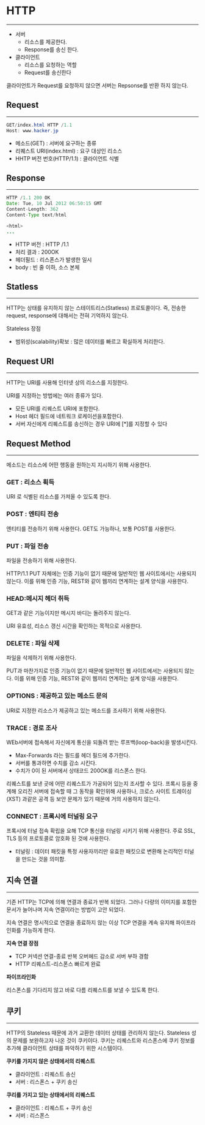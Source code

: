# HTTP

---

- 서버
    - 리소스를 제공한다.
    - Response를 송신 한다.
- 클라이언트
    - 리소스를 요청하는 역할
    - Request를 송신한다

클라이언트가 Request를 요청하지 않으면 서버는 Repsonse를 반환 하지 않는다.

## Request

---

```java
GET/index.html HTTP /1.1
Host: www.hacker.jp
```

- 메소드(GET) : 서버에 요구하는 종류
- 리퀘스트 URI(index.html) : 요구 대상인 리소스
- HHTP 버전 번호(HTTP/1.1)  : 클라이언트 식별

## Response

---

```java
HTTP /1.1 200 OK
Date: Tue, 10 Jul 2012 06:50:15 GMT
Content-Length: 362
Content-Type text/html

<html>
...
```

- HTTP 버전 : HTTP /1.1
- 처리 결과 : 200OK
- 헤더필드 : 리스폰스가 발생한 일시
- body : 빈 줄 이하, 소스 본체

## Statless

---

HTTP는 상태를 유지하지 않는 스테이트리스(Statless) 프로토콜이다. 즉, 전송한 request, response에 대해서는 전혀 기억하지 않는다.

Stateless 장점

- 범위성(scalability)확보 : 많은 데이터를 빠르고 확실하게 처리한다.

## Request URI

---

HTTP는 URI를 사용해 인터넷 상의 리소스를 지정한다.

URI를 지정하는 방법에는 여러 종류가 있다.

- 모든 URI를 리퀘스트 URI에 포함한다.
- Host 헤더 필드에 네트워크 로케이션을포함한다.
- 서버 자신에게 리퀘스트를 송신하는 경우 URI에 [*]를 지정할 수 있다

## Request Method

---

메소드는 리소스에 어떤 행동을 원하는지 지시하기 위해 사용한다.

### GET : 리소스 휙득

URI 로 식별된 리소스를 가져올 수 있도록 한다.

### POST : 엔티티 전송

엔티티를 전송하기 위해 사용한다. GET도 가능하나, 보통 POST를 사용한다.

### PUT : 파일 전송

파일을 전송하기 위해 사용한다.

HTTP/1.1 PUT 자체에는 인증 기능이 없기 때문에 일반적인 웹 사이트에서는 사용되지 않는다. 이를 위해 인증 기능, REST와 같이 웹끼리 연계하는 설계 양식을 사용한다.

### HEAD:메시지 헤더 취득

GET과 같은 기능이지만 메시지 바디는 돌려주지 않는다.

URI 유효성, 리소스 갱신 시간을 확인하는 목적으로 사용한다.

### DELETE : 파일 삭제

파일을 삭제하기 위해 사용한다.

PUT과 마찬가지로 인증 기능이 없기 때문에 일반적인 웹 사이트에서는 사용되지 않는다. 이를 위해 인증 기능, REST와 같이 웹끼리 연계하는 설계 양식을 사용한다.

### OPTIONS : 제공하고 있는 메소드 문의

URI로 지정한 리소스가 제공하고 있는 메소드를 조사하기 위해 사용한다.

### TRACE : 경로 조사

WEb서버에 접속해서 자신에게 통신을 되돌려 받는 루프백(loop-back)을 발생시킨다.

- Max-Forwards 라는 필드를 헤더 필드에 추가한다.
- 서버를 통과하면 수치를 감소 시킨다.
- 수치가 0이 된 서버에서 상태코드 200OK를 리스폰스 한다.

리퀘스트를 보낸 곳에 어떤 리퀘스트가 가공되어 있는지 조사할 수 있다. 프록시 등을 중계해 오리진 서버에 접속할 때 그 동작을 확인위해 사용하나, 크로스 사이트 트레이싱(XST) 과같은 공격 등 보안 문제가 있기 때문에 거의 사용하지 않는다.

### CONNECT : 프록시에 터널링 요구

프록시에 터널 접속 확립을 요해 TCP 통신을 터널링 시키기 위해 사용한다. 주로 SSL, TLS 등의 프로토콜로 암호화 된 것에 사용한다.

- 터널링 : 데이터 패킷을 특정 사용자끼리만 유효한 패킷으로 변환해 논리적인 터널을 만드는 것을 의미함.

## 지속 연결

---

기존 HTTP는 TCP에 의해 연결과 종료가 반복 되었다. 그러나 다량의 이미지를 포함한 문서가 늘어나며 지속 연결이라는 방법이 고안 되었다.

지속 연결은 명시적으로 연결을 종료하지 않는 이상 TCP 연결을 계속 유지해 파이프라인화를 가능하게 한다.

**지속 연결 장점**

- TCP 커넥션 연결-종료 반복 오버헤드 감소로 서버 부하 경함
- HTTP 리퀘스트-리스폰스 빠르게 완료

**파이프라인화**

리스폰스를 기다리지 않고 바로 다름 리퀘스트를 보낼 수 있도록 한다.

## 쿠키

---

HTTP의 Stateless 때문에 과거 교환한 데이터 상태를 관리하지 않는다. Stateless 성의 문제를 보완하고자 나온 것이 쿠키이다. 쿠키는 리퀘스트와 리스폰스에 쿠키 정보를 추가해 클라이언트 상태를 파악하기 위한 시스템이다.

**쿠키를 가지지 않은 상태에서의 리퀘스트**

- 클라이언트 : 리퀘스트 송신
- 서버 : 리스폰스 + 쿠키 송신

**쿠리를 가지고 있는 상태에서의 리퀘스트**

- 클라이언트 : 리퀘스트 + 쿠키 송신
- 서버 : 리스폰스
